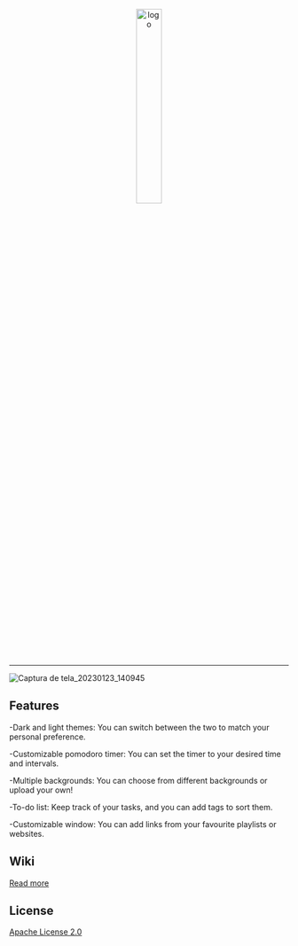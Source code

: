 <p align="center" >
<img src="https://user-images.githubusercontent.com/79761328/214106687-c0248fa3-f751-4b1a-8ce7-488d127956d7.png"
        alt="logo" 
        width="30%" 
        style="display: block; margin: 0 auto" />

        
---


![Captura de tela_20230123_140945](https://user-images.githubusercontent.com/79761328/214105232-eb60ac8a-e506-4e82-9bed-7745905ae9ce.png)




## Features

-Dark and light themes: You can switch between the two to match your personal preference.

-Customizable pomodoro timer: You can set the timer to your desired time and intervals.

-Multiple backgrounds: You can choose from different backgrounds or upload your own!

-To-do list: Keep track of your tasks, and you can add tags to sort them.

-Customizable window: You can add links from your favourite playlists or websites.

## Wiki

[Read more](https://github.com/gfLobo/pomodoro/wiki)


## License

[Apache License 2.0](https://github.com/gfLobo/pomodoro/blob/main/LICENSE.md)

